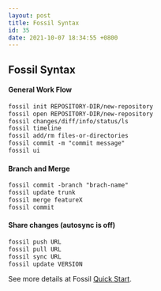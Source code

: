 ```yaml
---
layout: post
title: Fossil Syntax
id: 35
date: 2021-10-07 18:34:55 +0800
---
```



## Fossil Syntax

#### General Work Flow

```markdown
fossil init REPOSITORY-DIR/new-repository
fossil open REPOSITORY-DIR/new-repository
fossil changes/diff/info/status/ls
fossil timeline
fossil add/rm files-or-directories
fossil commit -m "commit message"
fossil ui
```

#### Branch and Merge
```markdown
fossil commit -branch "brach-name"
fossil update trunk
fossil merge featureX
fossil commit
```

#### Share changes (autosync is off)
```markdown
fossil push URL
fossil pull URL
fossil sync URL
fossil update VERSION
```
See more details at Fossil [Quick Start](https://fossil-scm.org/home/doc/trunk/www/quickstart.wiki).
